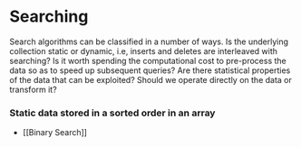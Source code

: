 # Searching

Search algorithms can be classified in a number of ways. Is the underlying collection static or dynamic, i.e, inserts and deletes are interleaved with searching? Is it worth spending the computational cost to pre-process the data so as to speed up subsequent queries? Are there statistical properties of the data that can be exploited? Should we operate directly on the data or transform it?

### Static data stored in a sorted order in an array
- [[Binary Search]]